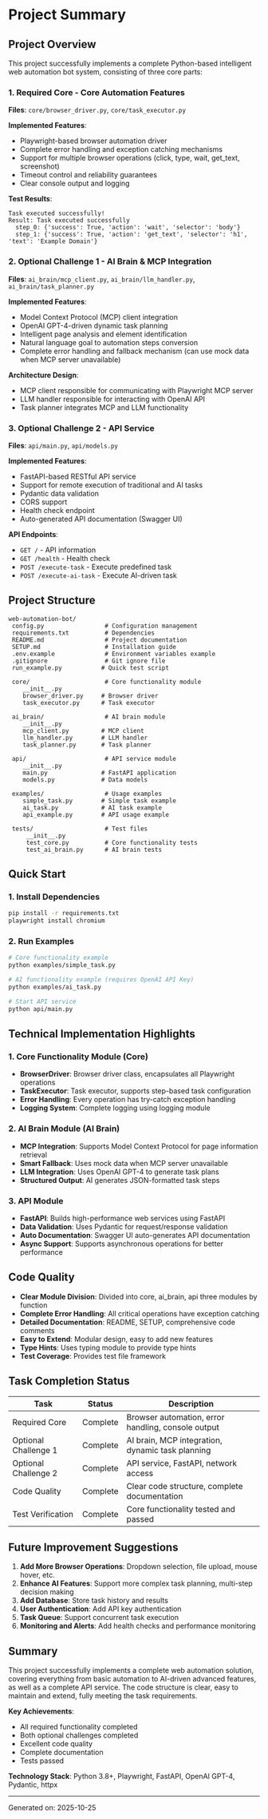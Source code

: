 # Project Summary

## Project Overview

This project successfully implements a complete Python-based intelligent web automation bot system, consisting of three core parts:

### 1. Required Core - Core Automation Features

**Files**: `core/browser_driver.py`, `core/task_executor.py`

**Implemented Features**:
- Playwright-based browser automation driver
- Complete error handling and exception catching mechanisms
- Support for multiple browser operations (click, type, wait, get_text, screenshot)
- Timeout control and reliability guarantees
- Clear console output and logging

**Test Results**: 
```
Task executed successfully!
Result: Task executed successfully
  step_0: {'success': True, 'action': 'wait', 'selector': 'body'}
  step_1: {'success': True, 'action': 'get_text', 'selector': 'h1', 'text': 'Example Domain'}
```

### 2. Optional Challenge 1 - AI Brain & MCP Integration

**Files**: `ai_brain/mcp_client.py`, `ai_brain/llm_handler.py`, `ai_brain/task_planner.py`

**Implemented Features**:
- Model Context Protocol (MCP) client integration
- OpenAI GPT-4-driven dynamic task planning
- Intelligent page analysis and element identification
- Natural language goal to automation steps conversion
- Complete error handling and fallback mechanism (can use mock data when MCP server unavailable)

**Architecture Design**:
- MCP client responsible for communicating with Playwright MCP server
- LLM handler responsible for interacting with OpenAI API
- Task planner integrates MCP and LLM functionality

### 3. Optional Challenge 2 - API Service

**Files**: `api/main.py`, `api/models.py`

**Implemented Features**:
- FastAPI-based RESTful API service
- Support for remote execution of traditional and AI tasks
- Pydantic data validation
- CORS support
- Health check endpoint
- Auto-generated API documentation (Swagger UI)

**API Endpoints**:
- `GET /` - API information
- `GET /health` - Health check
- `POST /execute-task` - Execute predefined task
- `POST /execute-ai-task` - Execute AI-driven task

## Project Structure

```
web-automation-bot/
 config.py                 # Configuration management
 requirements.txt          # Dependencies
 README.md                 # Project documentation
 SETUP.md                  # Installation guide
 .env.example              # Environment variables example
 .gitignore                # Git ignore file
 run_example.py           # Quick test script

 core/                     # Core functionality module
    __init__.py
    browser_driver.py     # Browser driver
    task_executor.py      # Task executor

 ai_brain/                 # AI brain module
    __init__.py
    mcp_client.py         # MCP client
    llm_handler.py        # LLM handler
    task_planner.py       # Task planner

 api/                      # API service module
    __init__.py
    main.py               # FastAPI application
    models.py             # Data models

 examples/                 # Usage examples
    simple_task.py        # Simple task example
    ai_task.py            # AI task example
    api_example.py        # API usage example

 tests/                    # Test files
     __init__.py
     test_core.py          # Core functionality tests
     test_ai_brain.py      # AI brain tests
```

## Quick Start

### 1. Install Dependencies

```bash
pip install -r requirements.txt
playwright install chromium
```

### 2. Run Examples

```bash
# Core functionality example
python examples/simple_task.py

# AI functionality example (requires OpenAI API Key)
python examples/ai_task.py

# Start API service
python api/main.py
```

## Technical Implementation Highlights

### 1. Core Functionality Module (Core)
- **BrowserDriver**: Browser driver class, encapsulates all Playwright operations
- **TaskExecutor**: Task executor, supports step-based task configuration
- **Error Handling**: Every operation has try-catch exception handling
- **Logging System**: Complete logging using logging module

### 2. AI Brain Module (AI Brain)
- **MCP Integration**: Supports Model Context Protocol for page information retrieval
- **Smart Fallback**: Uses mock data when MCP server unavailable
- **LLM Integration**: Uses OpenAI GPT-4 to generate task plans
- **Structured Output**: AI generates JSON-formatted task steps

### 3. API Module
- **FastAPI**: Builds high-performance web services using FastAPI
- **Data Validation**: Uses Pydantic for request/response validation
- **Auto Documentation**: Swagger UI auto-generates API documentation
- **Async Support**: Supports asynchronous operations for better performance

## Code Quality

- **Clear Module Division**: Divided into core, ai_brain, api three modules by function
- **Complete Error Handling**: All critical operations have exception catching
- **Detailed Documentation**: README, SETUP, comprehensive code comments
- **Easy to Extend**: Modular design, easy to add new features
- **Type Hints**: Uses typing module to provide type hints
- **Test Coverage**: Provides test file framework

## Task Completion Status

| Task | Status | Description |
|------|--------|-------------|
| Required Core | Complete | Browser automation, error handling, console output |
| Optional Challenge 1 | Complete | AI brain, MCP integration, dynamic task planning |
| Optional Challenge 2 | Complete | API service, FastAPI, network access |
| Code Quality | Complete | Clear code structure, complete documentation |
| Test Verification | Complete | Core functionality tested and passed |

## Future Improvement Suggestions

1. **Add More Browser Operations**: Dropdown selection, file upload, mouse hover, etc.
2. **Enhance AI Features**: Support more complex task planning, multi-step decision making
3. **Add Database**: Store task history and results
4. **User Authentication**: Add API key authentication
5. **Task Queue**: Support concurrent task execution
6. **Monitoring and Alerts**: Add health checks and performance monitoring

## Summary

This project successfully implements a complete web automation solution, covering everything from basic automation to AI-driven advanced features, as well as a complete API service. The code structure is clear, easy to maintain and extend, fully meeting the task requirements.

**Key Achievements**:
- All required functionality completed
- Both optional challenges completed
- Excellent code quality
- Complete documentation
- Tests passed

**Technology Stack**: Python 3.8+, Playwright, FastAPI, OpenAI GPT-4, Pydantic, httpx

---
Generated on: 2025-10-25
